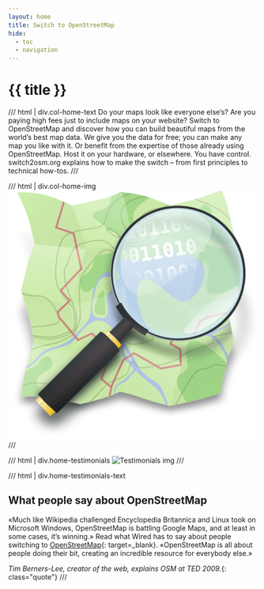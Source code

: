 ```yaml
---
layout: home
title: Switch to OpenStreetMap
hide: 
  - toc
  - navigation
---
```


<style>
  .col-home-text{
    display: inline-block;
    width: 77%;
    margin: 0;
    @media(max-width: #{ $sc-small}){
      width: 100%;
    }
      p {
        padding: 30px 10px;
      }
  }

  .home-testimonials-text{
    display: inline-grid;
    width: 75%;
    margin: 0;
    @media(max-width: #{ $sc-small}){
      width: 100%;
    }
  }

  .col-home-img {
    @media(max-width: #{ $sc-small}){
      margin: 0;
      width: 100%;
    }
    margin: 0px 40px 0px 0px;
    width: 17%;
    display: inline-block;
    img {
      @media(max-width: #{ $sc-small}){
        margin: 0;
        padding: 0 50px;
      }
      margin: -80px 0 0 35px;
    }
  }

  .home-testimonials {
    margin: 0px 50px 0px 20px;
    width: 12%;
    display: inline-block;
    @media(max-width: #{ $sc-small}){
      display: none;
    }
    img {
    padding: 55px 15px 0 0;
      }
  }

  .quote {
    color: #9c9e9a;
  }
</style>

# {{ title }}


/// html | div.col-home-text
  Do your maps look like everyone else’s? Are you paying high fees just to include maps on your website?
  Switch to OpenStreetMap and discover how you can build beautiful maps from the world’s best map data. We give you the data for free; you can make any map you like with it. Or benefit from the expertise of those already using OpenStreetMap.
  Host it on your hardware, or elsewhere. You have control.
  switch2osm.org explains how to make the switch – from first principles to technical how-tos.
///

/// html | div.col-home-img
  ![Open street map icon](assets/img/open-street-map-medium.png)
///

/// html | div.home-testimonials
  ![Testimonials img](assets/img/testimonials.png)
///

/// html | div.home-testimonials-text

## What people say about OpenStreetMap

  &laquo;Much like Wikipedia challenged Encyclopedia Britannica and Linux took on Microsoft Windows, OpenStreetMap is battling Google Maps, and at least in some cases, it’s winning.&raquo;
    Read what Wired has to say about people switching to [OpenStreetMap](http://www.wired.com/wiredenterprise/2012/01/openstreetmap-google/){: target=_blank}.
  &laquo;OpenStreetMap is all about people doing their bit, creating an incredible resource for everybody else.&raquo; 

  *Tim Berners-Lee, creator of the web, explains OSM at TED 2009.*{: class="quote"}
///
  